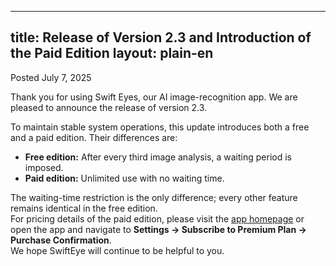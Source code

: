 ---
title: Release of Version 2.3 and Introduction of the Paid Edition
layout: plain-en
----------------

Posted July 7, 2025

Thank you for using Swift Eyes, our AI image-recognition app. We are pleased to announce the release of version 2.3.

To maintain stable system operations, this update introduces both a free and a paid edition. Their differences are:

* **Free edition:** After every third image analysis, a waiting period is imposed.
* **Paid edition:** Unlimited use with no waiting time.

The waiting-time restriction is the only difference; every other feature remains identical in the free edition.  
For pricing details of the paid edition, please visit the [app homepage](https://moutend.github.io/products/SwiftEyes/en/) or open the app and navigate to **Settings → Subscribe to Premium Plan → Purchase Confirmation**.  
We hope SwiftEye will continue to be helpful to you.  
